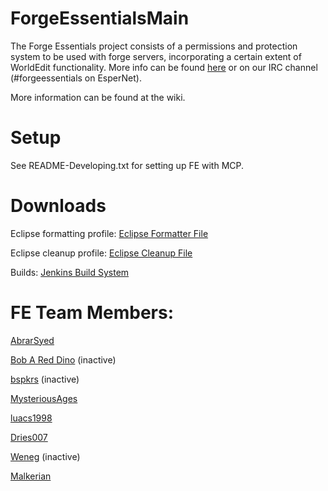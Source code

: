 ForgeEssentialsMain
===================
The Forge Essentials project consists of a permissions and protection system to be used with forge servers, incorporating a certain extent of WorldEdit functionality. More info can be found <a href="https://github.com/ForgeEssentials/ForgeEssentialsMain/wiki/About-ForgeEssentials">here</a> or on our IRC channel (#forgeessentials on EsperNet).

More information can be found at the wiki.

Setup
=====
See README-Developing.txt for setting up FE with MCP.

Downloads
=========
Eclipse formatting profile: <a href="https://dl.dropbox.com/u/31042110/eclipse%20Formatter%20Stuff/AbrarCodeFormatter.xml">Eclipse Formatter File</a>

Eclipse cleanup profile: <a href="https://dl.dropbox.com/u/31042110/eclipse%20Formatter%20Stuff/AbrarCodeCleanup.xml">Eclipse Cleanup File</a>

Builds: <a href="http://files.minecraftforge.net/ForgeEssentials/">Jenkins Build System</a>

FE Team Members:
================
<a href="https://github.com/AbrarSyed">AbrarSyed</a>  

<a href="https://github.com/Bob-A-Red-Dino">Bob A Red Dino</a>  (inactive)

<a href="https://github.com/bspkrs">bspkrs</a> (inactive)

<a href="https://github.com/MysteriousAges">MysteriousAges</a>

<a href="https://github.com/luacs1998">luacs1998</a>

<a href="https://github.com/dries007">Dries007</a>

<a href="https://github.com/Weneg">Weneg</a> (inactive)

<a href="https://github.com/Malkerian">Malkerian</a>


